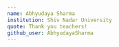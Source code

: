 ```yaml
---
name: Abhyudaya Sharma
institution: Shiv Nadar University
quote: Thank you teachers!
github_user: AbhyudayaSharma
---
```

